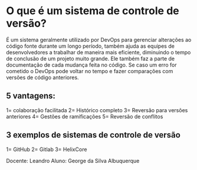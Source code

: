 # O que é um sistema de controle de versão?

É um sistema geralmente utilizado por DevOps para gerenciar alterações ao código fonte durante um longo período, também ajuda as equipes de desenvolvedores a trabalhar de maneira mais eficiente, diminuindo o tempo de conclusão de um projeto muito grande. Ele também faz a parte de documentação de cada mudança feita no código. Se caso um erro for cometido o DevOps pode voltar no tempo e fazer comparações com versões de código anteriores.

## 5 vantagens:

1= colaboração facilitada 
2= Histórico completo 
3= Reversão para versões anteriores 
4= Gestões de ramificações 
5= Reversão de conflitos 


## 3 exemplos de sistemas de controle de versão

1= GitHub
2= Gitlab
3= HelixCore

Docente: Leandro
Aluno: George da Silva Albuquerque 
